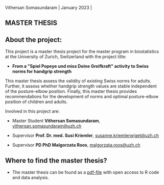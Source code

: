 Vithersan Somasundaram | January 2023 |

MASTER THESIS
----------------------------------------------------------------------------

## About the project:

This project is a master thesis project for the master program in biostatistics at the University of Zurich, Switzerland with the project title:

- **From a "Spiel Popeye und miss Deine Greifkraft" activity to Swiss norms for handgrip strength**

This master thesis assess the validity of existing Swiss norms for adults. Further, it assess whether handgrip strength values are stable independent of the posture-elbow position. Finally,  this master thesis provides recommendations for the development of norms and optimal posture-elbow position of children and adults.

Involved in this project are: 

- Master Student **Vithersan Somasundaram**, vithersan.somasundaram@uzh.ch

- Supervisor **Prof. Dr. med. Susi Kriemler**, susanne.kriemlerwiget@uzh.ch 
- Supervisor **PD PhD Malgorzata Roos**, malgorzata.roos@uzh.ch

## Where to find the master thesis?

- The master thesis can be found as a [pdf-file](http://www.math.uzh.ch/li/index.php?file&key1=328946) with open access to R code and data analysis.
